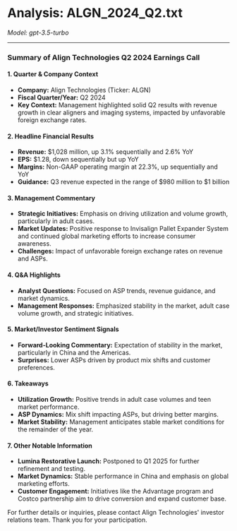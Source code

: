 # Analysis: ALGN_2024_Q2.txt

*Model: gpt-3.5-turbo*

---

### Summary of Align Technologies Q2 2024 Earnings Call

#### 1. Quarter & Company Context
- **Company:** Align Technologies (Ticker: ALGN)
- **Fiscal Quarter/Year:** Q2 2024
- **Key Context:** Management highlighted solid Q2 results with revenue growth in clear aligners and imaging systems, impacted by unfavorable foreign exchange rates.

#### 2. Headline Financial Results
- **Revenue:** $1,028 million, up 3.1% sequentially and 2.6% YoY
- **EPS:** $1.28, down sequentially but up YoY
- **Margins:** Non-GAAP operating margin at 22.3%, up sequentially and YoY
- **Guidance:** Q3 revenue expected in the range of $980 million to $1 billion

#### 3. Management Commentary
- **Strategic Initiatives:** Emphasis on driving utilization and volume growth, particularly in adult cases.
- **Market Updates:** Positive response to Invisalign Pallet Expander System and continued global marketing efforts to increase consumer awareness.
- **Challenges:** Impact of unfavorable foreign exchange rates on revenue and ASPs.

#### 4. Q&A Highlights
- **Analyst Questions:** Focused on ASP trends, revenue guidance, and market dynamics.
- **Management Responses:** Emphasized stability in the market, adult case volume growth, and strategic initiatives.

#### 5. Market/Investor Sentiment Signals
- **Forward-Looking Commentary:** Expectation of stability in the market, particularly in China and the Americas.
- **Surprises:** Lower ASPs driven by product mix shifts and customer preferences.

#### 6. Takeaways
- **Utilization Growth:** Positive trends in adult case volumes and teen market performance.
- **ASP Dynamics:** Mix shift impacting ASPs, but driving better margins.
- **Market Stability:** Management anticipates stable market conditions for the remainder of the year.

#### 7. Other Notable Information
- **Lumina Restorative Launch:** Postponed to Q1 2025 for further refinement and testing.
- **Market Dynamics:** Stable performance in China and emphasis on global marketing efforts.
- **Customer Engagement:** Initiatives like the Advantage program and Costco partnership aim to drive conversion and expand customer base.

For further details or inquiries, please contact Align Technologies' investor relations team. Thank you for your participation.